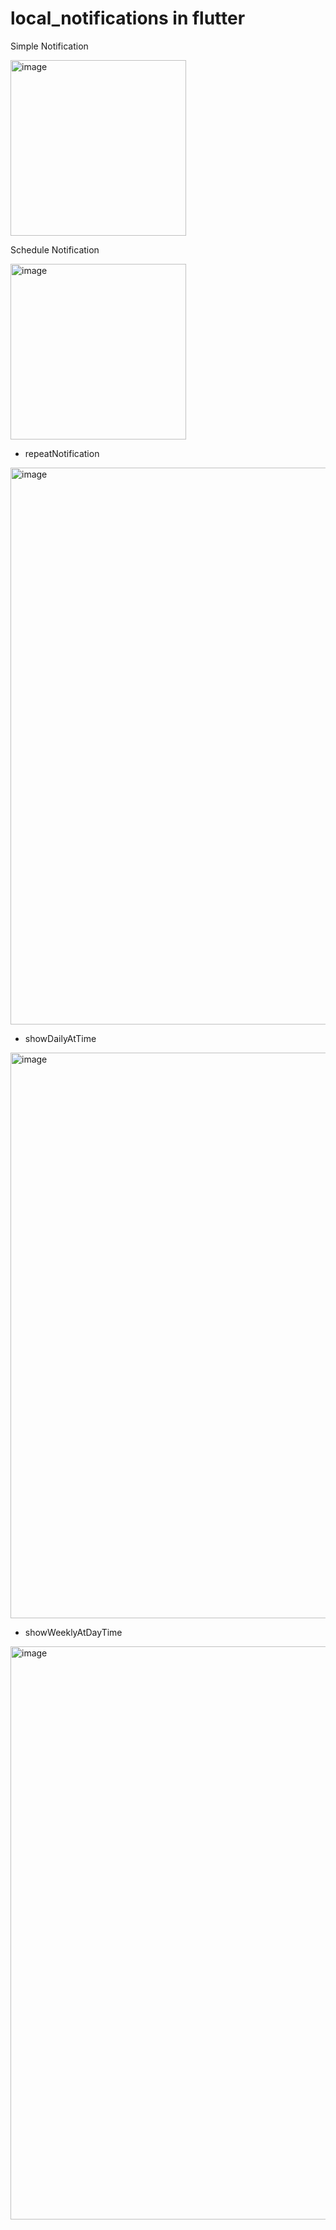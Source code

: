 # local_notifications in flutter 

Simple Notification 

<img width="281" alt="image" src="https://user-images.githubusercontent.com/26230006/187260074-8c808e82-af89-4085-9fdf-c0a28e0f9f7e.png">

Schedule Notification

<img width="281" alt="image" src="https://user-images.githubusercontent.com/26230006/187260560-60639ad8-f31c-48c9-961a-f791fc63066b.png">


* repeatNotification
<img width="891" alt="image" src="https://user-images.githubusercontent.com/26230006/187261529-776c198d-2643-4994-9be3-e679b7408a43.png">

* showDailyAtTime

<img width="905" alt="image" src="https://user-images.githubusercontent.com/26230006/187261660-95213de3-26bf-4c86-acd6-8eb97901c9c8.png">

* showWeeklyAtDayTime

<img width="917" alt="image" src="https://user-images.githubusercontent.com/26230006/187261785-72ca5dc2-8113-4784-a5a1-4d146add5407.png">

